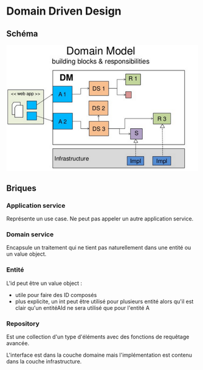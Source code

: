 
# Domain Driven Design

## Schéma

![schema](DDD.png)


## Briques

### Application service

Représente un use case.
Ne peut pas appeler un autre application service.


### Domain service

Encapsule un traitement qui ne tient pas naturellement dans une entité ou un value object.

### Entité

L'id peut être un value object :
- utile pour faire des ID composés
- plus explicite, un int peut être utilisé pour plusieurs entité alors qu'il est clair qu'un entitéAId ne sera utilisé que pour l'entité A

### Repository

Est une collection d'un type d'éléments avec des fonctions de requêtage avancée.

L'interface est dans la couche domaine mais l'implémentation est contenu dans la couche infrastructure. 


